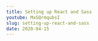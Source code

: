 ```yaml
---
title: Setting up React and Sass
youtube: MxGQrmqubsI 
slug: setting-up-react-and-sass
date: 2020-04-15
---
```

